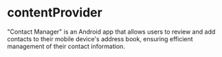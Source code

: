 # contentProvider
"Contact Manager" is an Android app that allows users to review and add contacts to their mobile device's address book, ensuring efficient management of their contact information.
